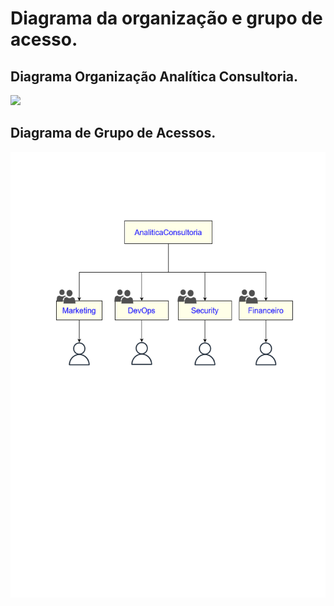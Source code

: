 # Diagrama da organização e grupo de acesso.
## Diagrama Organização Analítica Consultoria.

![](https://github.com/andrerj2000/Dio_DevOps_Banco_Carrefour/blob/main/Diagrama_da_Organiza%C3%A7%C3%A3o_de_Pastas_e_Projetos_e_Grupos_de_Acessos_na_Google_Cloud_Platform/Diagrama_da_Organiza%C3%A7%C3%A3o.png)

## Diagrama de Grupo de Acessos.

![](https://github.com/andrerj2000/MyStudy/blob/main/Desenhando_Sua_Organiza%C3%A7%C3%A3o_de-Pastas_e_Projetos_e_Grupos_de_Acessos_na_Google_Cloud_Platform/Grupos_de_acesso.png)
